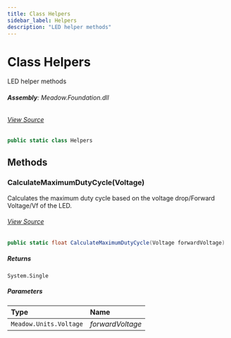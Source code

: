 ```yaml
---
title: Class Helpers
sidebar_label: Helpers
description: "LED helper methods"
---
```

# Class Helpers
LED helper methods

###### **Assembly**: Meadow.Foundation.dll
###### [View Source](https://github.com/WildernessLabs/Meadow.Foundation.git/blob/develop/Source/Meadow.Foundation.Core/Leds/Helpers.cs#L8)
```csharp title="Declaration"
public static class Helpers
```
## Methods
### CalculateMaximumDutyCycle(Voltage)
Calculates the maximum duty cycle based on the voltage drop/Forward Voltage/Vf
of the LED.
###### [View Source](https://github.com/WildernessLabs/Meadow.Foundation.git/blob/develop/Source/Meadow.Foundation.Core/Leds/Helpers.cs#L16)
```csharp title="Declaration"
public static float CalculateMaximumDutyCycle(Voltage forwardVoltage)
```

##### Returns

`System.Single`

##### Parameters

| Type | Name |
|:--- |:--- |
| `Meadow.Units.Voltage` | *forwardVoltage* |

